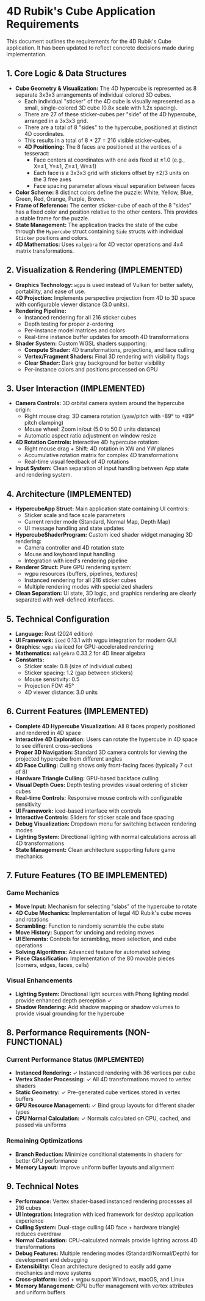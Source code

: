 # 4D Rubik's Cube Application Requirements

This document outlines the requirements for the 4D Rubik's Cube application. It has been updated to reflect concrete decisions made during implementation.

## 1. Core Logic & Data Structures

*   **Cube Geometry & Visualization:** The 4D hypercube is represented as 8 separate 3x3x3 arrangements of individual colored 3D cubes.
    *   Each individual "sticker" of the 4D cube is visually represented as a small, single-colored 3D cube (0.8x scale with 1.2x spacing).
    *   There are 27 of these sticker-cubes per "side" of the 4D hypercube, arranged in a 3x3x3 grid.
    *   There are a total of 8 "sides" to the hypercube, positioned at distinct 4D coordinates.
    *   This results in a total of 8 * 27 = 216 visible sticker-cubes.
    *   **4D Positioning:** The 8 faces are positioned at the vertices of a tesseract:
        *   Face centers at coordinates with one axis fixed at ±1.0 (e.g., X=±1, Y=±1, Z=±1, W=±1)
        *   Each face is a 3x3x3 grid with stickers offset by ±2/3 units on the 3 free axes
        *   Face spacing parameter allows visual separation between faces
*   **Color Scheme:** 8 distinct colors define the puzzle: White, Yellow, Blue, Green, Red, Orange, Purple, Brown.
*   **Frame of Reference:** The center sticker-cube of each of the 8 "sides" has a fixed color and position relative to the other centers. This provides a stable frame for the puzzle.
*   **State Management:** The application tracks the state of the cube through the `Hypercube` struct containing `Side` structs with individual `Sticker` positions and colors.
*   **4D Mathematics:** Uses `nalgebra` for 4D vector operations and 4x4 matrix transformations.

## 2. Visualization & Rendering (IMPLEMENTED)

*   **Graphics Technology:** `wgpu` is used instead of Vulkan for better safety, portability, and ease of use.
*   **4D Projection:** Implements perspective projection from 4D to 3D space with configurable viewer distance (3.0 units).
*   **Rendering Pipeline:**
    *   Instanced rendering for all 216 sticker cubes
    *   Depth testing for proper z-ordering
    *   Per-instance model matrices and colors
    *   Real-time instance buffer updates for smooth 4D transformations
*   **Shader System:** Custom WGSL shaders supporting:
    *   **Compute Shader:** 4D transformations, projections, and face culling
    *   **Vertex/Fragment Shaders:** Final 3D rendering with visibility flags
    *   **Clear Shader:** Dark gray background for better visibility
    *   Per-instance colors and positions processed on GPU

## 3. User Interaction (IMPLEMENTED)

*   **Camera Controls:** 3D orbital camera system around the hypercube origin:
    *   Right mouse drag: 3D camera rotation (yaw/pitch with -89° to +89° pitch clamping)
    *   Mouse wheel: Zoom in/out (5.0 to 50.0 units distance)
    *   Automatic aspect ratio adjustment on window resize
*   **4D Rotation Controls:** Interactive 4D hypercube rotation:
    *   Right mouse drag + Shift: 4D rotation in XW and YW planes
    *   Accumulative rotation matrix for complex 4D transformations
    *   Real-time visual feedback of 4D rotations
*   **Input System:** Clean separation of input handling between App state and rendering system.

## 4. Architecture (IMPLEMENTED)

*   **HypercubeApp Struct:** Main application state containing UI controls:
    *   Sticker scale and face scale parameters
    *   Current render mode (Standard, Normal Map, Depth Map)
    *   UI message handling and state updates
*   **HypercubeShaderProgram:** Custom iced shader widget managing 3D rendering:
    *   Camera controller and 4D rotation state
    *   Mouse and keyboard input handling
    *   Integration with iced's rendering pipeline
*   **Renderer Struct:** Pure GPU rendering system:
    *   wgpu resources (buffers, pipelines, textures)
    *   Instanced rendering for all 216 sticker cubes
    *   Multiple rendering modes with specialized shaders
*   **Clean Separation:** UI state, 3D logic, and graphics rendering are clearly separated with well-defined interfaces.

## 5. Technical Configuration

*   **Language:** Rust (2024 edition)
*   **UI Framework:** `iced` 0.13.1 with wgpu integration for modern GUI
*   **Graphics:** `wgpu` via iced for GPU-accelerated rendering
*   **Mathematics:** `nalgebra` 0.33.2 for 4D linear algebra
*   **Constants:**
    *   Sticker scale: 0.8 (size of individual cubes)
    *   Sticker spacing: 1.2 (gap between stickers)
    *   Mouse sensitivity: 0.5
    *   Projection FOV: 45°
    *   4D viewer distance: 3.0 units

## 6. Current Features (IMPLEMENTED)

*   **Complete 4D Hypercube Visualization:** All 8 faces properly positioned and rendered in 4D space
*   **Interactive 4D Exploration:** Users can rotate the hypercube in 4D space to see different cross-sections
*   **Proper 3D Navigation:** Standard 3D camera controls for viewing the projected hypercube from different angles
*   **4D Face Culling:** Culling shows only front-facing faces (typically 7 out of 8)
*   **Hardware Triangle Culling:** GPU-based backface culling
*   **Visual Depth Cues:** Depth testing provides visual ordering of sticker cubes
*   **Real-time Controls:** Responsive mouse controls with configurable sensitivity
*   **UI Framework:** iced-based interface with controls
*   **Interactive Controls:** Sliders for sticker scale and face spacing
*   **Debug Visualization:** Dropdown menu for switching between rendering modes
*   **Lighting System:** Directional lighting with normal calculations across all 4D transformations
*   **State Management:** Clean architecture supporting future game mechanics

## 7. Future Features (TO BE IMPLEMENTED)

### Game Mechanics
*   **Move Input:** Mechanism for selecting "slabs" of the hypercube to rotate
*   **4D Cube Mechanics:** Implementation of legal 4D Rubik's cube moves and rotations
*   **Scrambling:** Function to randomly scramble the cube state
*   **Move History:** Support for undoing and redoing moves
*   **UI Elements:** Controls for scrambling, move selection, and cube operations
*   **Solving Algorithms:** Advanced feature for automated solving
*   **Piece Classification:** Implementation of the 80 movable pieces (corners, edges, faces, cells)

### Visual Enhancements
*   **Lighting System:** Directional light sources with Phong lighting model provide enhanced depth perception ✓
*   **Shadow Rendering:** Add shadow mapping or shadow volumes to provide visual grounding for the hypercube

## 8. Performance Requirements (NON-FUNCTIONAL)

### Current Performance Status (IMPLEMENTED)
*   **Instanced Rendering:** ✓ Instanced rendering with 36 vertices per cube
*   **Vertex Shader Processing:** ✓ All 4D transformations moved to vertex shaders 
*   **Static Geometry:** ✓ Pre-generated cube vertices stored in vertex buffers
*   **GPU Resource Management:** ✓ Bind group layouts for different shader types
*   **CPU Normal Calculation:** ✓ Normals calculated on CPU, cached, and passed via uniforms

### Remaining Optimizations
*   **Branch Reduction:** Minimize conditional statements in shaders for better GPU performance
*   **Memory Layout:** Improve uniform buffer layouts and alignment

## 9. Technical Notes

*   **Performance:** Vertex shader-based instanced rendering processes all 216 cubes
*   **UI Integration:** Integration with iced framework for desktop application experience
*   **Culling System:** Dual-stage culling (4D face + hardware triangle) reduces overdraw
*   **Normal Calculation:** CPU-calculated normals provide lighting across 4D transformations
*   **Debug Features:** Multiple rendering modes (Standard/Normal/Depth) for development and debugging
*   **Extensibility:** Clean architecture designed to easily add game mechanics and move systems
*   **Cross-platform:** iced + wgpu support Windows, macOS, and Linux
*   **Memory Management:** GPU buffer management with vertex attributes and uniform buffers